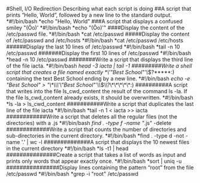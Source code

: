#Shell, I/O Redirection
Describing what each script is doing
##A script that prints “Hello, World”, followed by a new line to the standard output.
*#!/bin/bash
*echo "Hello, World"
###A script that displays a confused smiley "(Ôo)'
*#!/bin/bash
*echo "(Ôo)'"
####Display the content of the /etc/passwd file.
*#!/bin/bash
*cat /etc/passwd
#####Display the content of /etc/passwd and /etc/hosts
*#!/bin/bash
*cat /etc/passwd /etc/hosts
######Display the last 10 lines of /etc/passwd
*#!/bin/bash
*tail -n 10 /etc/passwd
#######Display the first 10 lines of /etc/passwd
*#!/bin/bash
*head -n 10 /etc/passwd
########Write a script that displays the third line of the file iacta.
*#!/bin/bash
*head -3 iacta | tail -1
#########Write a shell script that creates a file named exactly \*\\'"Best School"\'\\*$\?\*\*\*\*\*:) containing the text Best School ending by a new line.
*#!/bin/bash
*echo -e "Best School" > "\\\*\\\\\\\'\\\"Best School"\'\\\\*\$\\\\?\\\*\\\*\\\*\\\*\\\*:)
##########A script that writes into the file ls_cwd_content the result of the command ls -la. If the file ls_cwd_content already exists, it should be overwritten.
*#!/bin/bash
*ls -la > ls_cwd_content
###########Write a script that duplicates the last line of the file iacta
*#!/bin/bash
*tail -n 1 < iacta >> iacta
############Write a script that deletes all the regular files (not the directories) with a .js
*#!/bin/bash
*find . -type f -name "*.js" -delete
#############Write a script that counts the number of directories and sub-directories in the current directory.
*#!/bin/bash
*find . -type d -not -name '.' | wc -l
##############A script that displays the 10 newest files in the current directory
*#!/bin/bash
*ls -t1 | head
###############Create a script that takes a list of words as input and prints only words that appear exactly once.
*#!/bin/bash
*sort | uniq -u
################Display lines containing the pattern “root” from the file /etc/passwd
*#!/bin/bash
*grep -i "root" /etc/passwd

